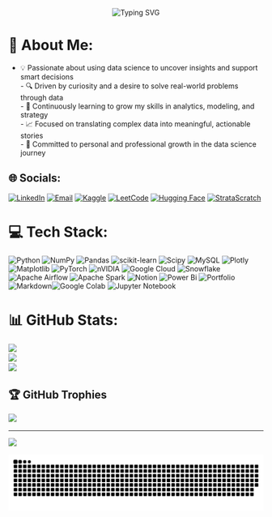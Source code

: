 <!-- 🖋️ Enhanced Typing SVG Banner - White Bold Text -->
<p align="center">
  <img src="https://readme-typing-svg.demolab.com?font=Fira+Code&weight=700&size=28&pause=1000&center=true&vCenter=true&width=800&height=60&color=FFFFFF&lines=Hi%2C+I'm+Jihad+Omed+%F0%9F%91%8B;Aspiring+Data+Science+%7C+Machine+Learning;Turning+data+into+clear+stories+and+decisions;Always+learning+and+experimenting+%F0%9F%9A%80;Let%27s+connect+and+build+together+%F0%9F%92%BB" alt="Typing SVG" />
</p>

# 💫 About Me:
- 💡 Passionate about using data science to uncover insights and support smart decisions  <br>- 🔍 Driven by curiosity and a desire to solve real-world problems through data  <br>- 🧠 Continuously learning to grow my skills in analytics, modeling, and strategy  <br>- 📈 Focused on translating complex data into meaningful, actionable stories  <br>- 🌟 Committed to personal and professional growth in the data science journey 


## 🌐 Socials:
[![LinkedIn](https://img.shields.io/badge/-LinkedIn-0077B5?logo=linkedin&logoColor=white&style=flat)](https://www.linkedin.com/in/jihad-omed/)
[![Email](https://img.shields.io/badge/-Email-D14836?logo=gmail&logoColor=white&style=flat)](mailto:Jihadsalay18@gmail.com)
[![Kaggle](https://img.shields.io/badge/-Kaggle-20BEFF?logo=kaggle&logoColor=white&style=flat)](https://www.kaggle.com/jihadomed)
[![LeetCode](https://img.shields.io/badge/-LeetCode-FFA116?logo=leetcode&logoColor=black&style=flat)](https://leetcode.com/u/jihadsalay18/)
[![Hugging Face](https://img.shields.io/badge/-Hugging%20Face-FFCA28?logo=huggingface&logoColor=black&style=flat)](https://huggingface.co/JihadOmed)
[![StrataScratch](https://img.shields.io/badge/StrataScratch-13294B?style=flat&logo=codeforces&logoColor=white)](https://platform.stratascratch.com/user/JihadOmed)







# 💻 Tech Stack:
![Python](https://img.shields.io/badge/python-3670A0?style=for-the-badge&logo=python&logoColor=ffdd54) ![NumPy](https://img.shields.io/badge/numpy-%23013243.svg?style=for-the-badge&logo=numpy&logoColor=white) ![Pandas](https://img.shields.io/badge/pandas-%23150458.svg?style=for-the-badge&logo=pandas&logoColor=white) ![scikit-learn](https://img.shields.io/badge/scikit--learn-%23F7931E.svg?style=for-the-badge&logo=scikit-learn&logoColor=white) ![Scipy](https://img.shields.io/badge/SciPy-%230C55A5.svg?style=for-the-badge&logo=scipy&logoColor=%white) ![MySQL](https://img.shields.io/badge/mysql-4479A1.svg?style=for-the-badge&logo=mysql&logoColor=white) ![Plotly](https://img.shields.io/badge/Plotly-%233F4F75.svg?style=for-the-badge&logo=plotly&logoColor=white) ![Matplotlib](https://img.shields.io/badge/Matplotlib-%23ffffff.svg?style=for-the-badge&logo=Matplotlib&logoColor=black) ![PyTorch](https://img.shields.io/badge/PyTorch-%23EE4C2C.svg?style=for-the-badge&logo=PyTorch&logoColor=white) ![nVIDIA](https://img.shields.io/badge/cuda-000000.svg?style=for-the-badge&logo=nVIDIA&logoColor=green) ![Google Cloud](https://img.shields.io/badge/GoogleCloud-%234285F4.svg?style=for-the-badge&logo=google-cloud&logoColor=white) ![Snowflake](https://img.shields.io/badge/snowflake-%2329B5E8.svg?style=for-the-badge&logo=snowflake&logoColor=white) ![Apache Airflow](https://img.shields.io/badge/Apache%20Airflow-017CEE?style=for-the-badge&logo=Apache%20Airflow&logoColor=white) ![Apache Spark](https://img.shields.io/badge/Apache%20Spark-FDEE21?style=for-the-badge&logo=apachespark&logoColor=black) ![Notion](https://img.shields.io/badge/Notion-%23000000.svg?style=for-the-badge&logo=notion&logoColor=white) ![Power Bi](https://img.shields.io/badge/power_bi-F2C811?style=for-the-badge&logo=powerbi&logoColor=black) ![Portfolio](https://img.shields.io/badge/Portfolio-%23000000.svg?style=for-the-badge&logo=firefox&logoColor=#FF7139) ![Markdown](https://img.shields.io/badge/markdown-%23000000.svg?style=for-the-badge&logo=markdown&logoColor=white)![Google Colab](https://img.shields.io/badge/Google%20Colab-F9AB00?style=for-the-badge&logo=googlecolab&logoColor=black)
![Jupyter Notebook](https://img.shields.io/badge/Jupyter-%23F37626.svg?style=for-the-badge&logo=Jupyter&logoColor=white)

# 📊 GitHub Stats:
![](https://github-readme-stats.vercel.app/api?username=JihadOmed&theme=dark&hide_border=false&include_all_commits=true&count_private=true)<br/>
![](https://nirzak-streak-stats.vercel.app/?user=JihadOmed&theme=dark&hide_border=false)<br/>
![](https://github-readme-stats.vercel.app/api/top-langs/?username=JihadOmed&theme=dark&hide_border=false&include_all_commits=true&count_private=true&layout=compact)

## 🏆 GitHub Trophies
![](https://github-profile-trophy.vercel.app/?username=JihadOmed&theme=radical&no-frame=false&no-bg=false&margin-w=4)

---
[![](https://visitcount.itsvg.in/api?id=JihadOmed&icon=0&color=12)](https://visitcount.itsvg.in)

<!-- Proudly created with GPRM ( https://gprm.itsvg.in ) -->
<picture>
  <source media="(prefers-color-scheme: dark)" srcset="https://raw.githubusercontent.com/platane/platane/output/github-contribution-grid-snake-dark.svg">
  <source media="(prefers-color-scheme: light)" srcset="https://raw.githubusercontent.com/platane/platane/output/github-contribution-grid-snake.svg">
  <img alt="github contribution grid snake animation" src="https://raw.githubusercontent.com/platane/platane/output/github-contribution-grid-snake.svg">
</picture>
